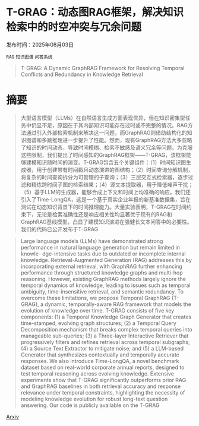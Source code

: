 # T-GRAG：动态图RAG框架，解决知识检索中的时空冲突与冗余问题

发布时间：2025年08月03日

`RAG` `知识图谱` `问答系统`

> T-GRAG: A Dynamic GraphRAG Framework for Resolving Temporal Conflicts and Redundancy in Knowledge Retrieval

# 摘要

> 大型语言模型（LLMs）在自然语言生成方面表现优异，但在知识密集型任务中仍显不足，原因在于其内部知识可能存在过时或不完整的情况。RAG方法通过引入外部检索机制来解决这一问题，而GraphRAG则借助结构化的知识图谱和多跳推理进一步提升了性能。然而，现有GraphRAG方法大多忽略了知识的时间动态，导致时间模糊、检索不敏感及语义冗余等问题。为克服这些限制，我们提出了时间感知的GraphRAG框架——T-GRAG，该框架能够建模知识随时间的演变。T-GRAG包含五个关键组件：（1）时间知识图生成器，用于创建带有时间戳且动态演进的图结构；（2）时间查询分解机制，将复杂的时间查询拆分为可管理的子查询；（3）三层交互式检索器，逐步过滤和精炼跨时间子图的检索结果；（4）源文本提取器，用于降低噪声干扰；（5）基于LLM的生成器，能够合成上下文和时间上均准确的响应。我们还引入了Time-LongQA，这是一个基于真实企业年报的新基准数据集，旨在测试在动态知识背景下的时间推理能力。大量实验表明，T-GRAG在时间约束下，无论是检索准确性还是响应相关性均显著优于现有的RAG和GraphRAG基线模型，凸显了建模知识演进在强健长文本问答中的必要性。我们的代码已公开发布于T-GRAG

> Large language models (LLMs) have demonstrated strong performance in natural language generation but remain limited in knowle-
  dge-intensive tasks due to outdated or incomplete internal knowledge. Retrieval-Augmented Generation (RAG) addresses this by incorporating external retrieval, with GraphRAG further enhancing performance through structured knowledge graphs and multi-hop reasoning. However, existing GraphRAG methods largely ignore the temporal dynamics of knowledge, leading to issues such as temporal ambiguity, time-insensitive retrieval, and semantic redundancy. To overcome these limitations, we propose Temporal GraphRAG (T-GRAG), a dynamic, temporally-aware RAG framework that models the evolution of knowledge over time. T-GRAG consists of five key components: (1) a Temporal Knowledge Graph Generator that creates time-stamped, evolving graph structures; (2) a Temporal Query Decomposition mechanism that breaks complex temporal queries into manageable sub-queries; (3) a Three-layer Interactive Retriever that progressively filters and refines retrieval across temporal subgraphs; (4) a Source Text Extractor to mitigate noise; and (5) a LLM-based Generator that synthesizes contextually and temporally accurate responses. We also introduce Time-LongQA, a novel benchmark dataset based on real-world corporate annual reports, designed to test temporal reasoning across evolving knowledge. Extensive experiments show that T-GRAG significantly outperforms prior RAG and GraphRAG baselines in both retrieval accuracy and response relevance under temporal constraints, highlighting the necessity of modeling knowledge evolution for robust long-text question answering. Our code is publicly available on the T-GRAG

[Arxiv](https://arxiv.org/abs/2508.01680)